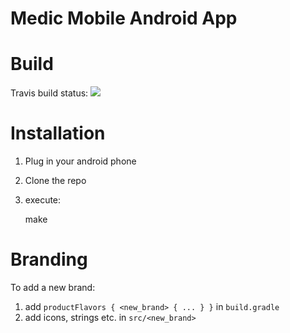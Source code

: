 Medic Mobile Android App
========================

# Build

Travis build status: <a href="https://travis-ci.org/medic/medic-android"><img src="https://travis-ci.org/medic/medic-android.svg"/></a>

# Installation

1. Plug in your android phone
2. Clone the repo
3. execute:

	make

# Branding

To add a new brand:

1. add `productFlavors { <new_brand> { ... } }` in `build.gradle`
2. add icons, strings etc. in `src/<new_brand>`
